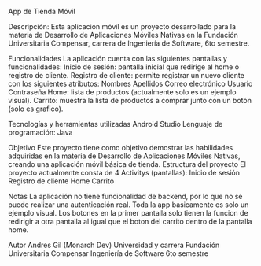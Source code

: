 App de Tienda Móvil

Descripción:
Esta aplicación móvil es un proyecto desarrollado para la materia de Desarrollo de Aplicaciones Móviles Nativas en la Fundación Universitaria Compensar, carrera de Ingeniería de Software, 6to semestre.

Funcionalidades 
La aplicación cuenta con las siguientes pantallas y funcionalidades:
Inicio de sesión: pantalla inicial que redirige al home o registro de cliente.
Registro de cliente: permite registrar un nuevo cliente con los siguientes atributos:
Nombres
Apellidos
Correo electrónico
Usuario
Contraseña
Home: lista de productos (actualmente solo es un ejemplo visual).
Carrito: muestra la lista de productos a comprar junto con un botón (solo es grafico).

Tecnologías y herramientas utilizadas
Android Studio
Lenguaje de programación: Java

Objetivo
Este proyecto tiene como objetivo demostrar las habilidades adquiridas en la materia de Desarrollo de Aplicaciones Móviles Nativas, creando una aplicación móvil básica de tienda.
Estructura del proyecto
El proyecto actualmente consta de 4 Activitys (pantallas):
Inicio de sesión
Registro de cliente
Home
Carrito

Notas
La aplicación no tiene funcionalidad de backend, por lo que no se puede realizar una autenticación real.
Toda la app basicamente es solo un ejemplo visual.
Los botones en la primer pantalla solo tienen la funcion de redirigir a otra pantalla al igual que el boton del carrito dentro de la pantalla home.

Autor
Andres Gil (Monarch Dev)
Universidad y carrera
Fundación Universitaria Compensar
Ingeniería de Software
6to semestre
